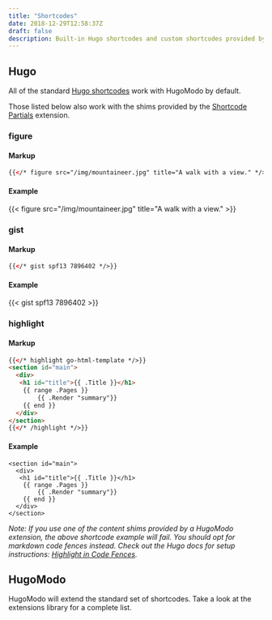 ```yaml
---
title: "Shortcodes"
date: 2018-12-29T12:58:37Z
draft: false
description: Built-in Hugo shortcodes and custom shortcodes provided by HugoModo.
---
```


## Hugo

All of the standard [Hugo shortcodes](https://gohugo.io/content-management/shortcodes/) work with HugoModo by default.

Those listed below also work with the shims provided by the [Shortcode Partials](/extensions/shortcode-partials) extension.

### figure

#### Markup

``` html
{{</* figure src="/img/mountaineer.jpg" title="A walk with a view." */>}}
```

#### Example

{{< figure src="/img/mountaineer.jpg" title="A walk with a view." >}}

### gist

#### Markup

``` html
{{</* gist spf13 7896402 */>}}
```

#### Example

{{< gist spf13 7896402 >}}

### highlight

#### Markup

``` html
{{</* highlight go-html-template */>}}
<section id="main">
  <div>
   <h1 id="title">{{ .Title }}</h1>
    {{ range .Pages }}
        {{ .Render "summary"}}
    {{ end }}
  </div>
</section>
{{</* /highlight */>}}
```

#### Example

``` go-html-template
<section id="main">
  <div>
   <h1 id="title">{{ .Title }}</h1>
    {{ range .Pages }}
        {{ .Render "summary"}}
    {{ end }}
  </div>
</section>
```

*Note: If you use one of the content shims provided by a HugoModo extension, the above shortcode example will fail. You should opt for markdown code fences instead. Check out the Hugo docs for setup instructions: [Highlight in Code Fences](https://gohugo.io/content-management/syntax-highlighting/#highlight-in-code-fences).*

<!---
### instagram

#### Markup

``` html
{{</* instagram BWNjjyYFxVx */>}}
```

#### Example

{{< instagram BWNjjyYFxVx >}}

### param

*Requires Hugo version 0.52 or higher*

#### Markup

``` html
{{</* param description */>}}
```

#### Example

{{< param description >}}

### ref and relref

#### Markup

``` markdown
[Hugo Goes Modular]({{</* ref "/blog/hugo-goes-modular.md" */>}})
[List Pages]({{</* relref "/blog/hugo-goes-modular.md#list-pages" */>}})
```

#### Example

[Hugo Goes Modular]({{< ref "/blog/hugo-goes-modular.md" >}})
[List Pages]({{< relref "/blog/hugo-goes-modular.md#list-pages" >}})

### tweet

#### Markup

``` html
{{</* tweet 877500564405444608 */>}}
```

#### Example

{{< tweet 877500564405444608 >}}

### vimeo

#### Markup

``` html
{{</* vimeo 146022717 */>}}
```

#### Example

{{< vimeo 146022717 >}}

### youtube

#### Markup

``` html
{{</* youtube w7Ft2ymGmfc */>}}
```

#### Example

{{< youtube w7Ft2ymGmfc >}}
--->

## HugoModo

HugoModo will extend the standard set of shortcodes. Take a look at the extensions library for a complete list.
